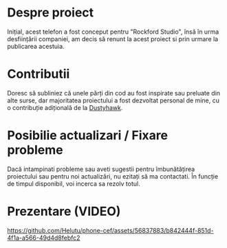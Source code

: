 # Despre proiect

Inițial, acest telefon a fost conceput pentru "Rockford Studio", însă în urma desființării companiei, am decis să renunt la acest proiect si prin urmare la publicarea acestuia.

# Contributii

Doresc să subliniez că unele părți din cod au fost inspirate sau preluate din alte surse, dar majoritatea proiectului a fost dezvoltat personal de mine, cu o contribuție adițională de la <a href="https://github.com/lmehigh">Dustyhawk</a>.

# Posibilie actualizari / Fixare probleme

Dacă intampinati probleme sau aveti sugestii pentru îmbunătățirea proiectului sau pentru noi actualizări, nu ezitați să ma contactati. În funcție de timpul disponibil, voi incerca sa rezolv totul.

# Prezentare (VIDEO)

https://github.com/Helutu/phone-cef/assets/56837883/b842444f-851d-4f1a-a566-49d4d8febfc2


